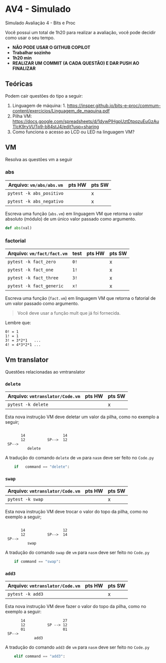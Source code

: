 # AV4 - Simulado

Simulado Avaliação 4 - Bits e Proc

Você possui um total de 1h20 para realizar a avaliação, você pode decidir
como usar o seu tempo.

- **NÃO PODE USAR O GITHUB COPILOT**
- **Trabalhar sozinho**
- **1h20 min**
- **REALIZAR UM COMMIT (A CADA QUESTÃO) E DAR PUSH AO FINALIZAR**

## Teóricas

Podem cair questões do tipo a seguir:

1. Linguagem de máquina: 1. https://insper.github.io/bits-e-proc/commum-content/exercicios/Linguagem_de_maquina.pdf
1. Pilha VM: https://docs.google.com/spreadsheets/d/1dywPIHgpUztDtpqzuEuGzAuTlcK9ryVUTp9-b84stJ4/edit?usp=sharing
1. Como funciona o acesso ao LCD ou LED na linguagem VM?

## VM

Resolva as questões vm a seguir

### abs

| Arquivo: `vm/abs/abs.vm` | pts HW | pts SW |
|--------------------------|--------|--------|
| `pytest -k abs_positivo` |        | x      |
| `pytest -k abs_negativo` |        | x      |

Escreva uma função (`abs.vm`) em linguagem VM que retorna o valor absoluto (módulo) de um único valor passado como argumento.

``` python
def abs(val)
```

### factorial

| Arquivo: `vm/fact/fact.vm` | test | pts HW | pts SW |
|----------------------------|------|--------|--------|
| `pytest -k fact_zero`      | `0!` |        | x      |
| `pytest -k fact_one`       | `1!` |        | x      |
| `pytest -k fact_three`     | `3!` |        | x      |
| `pytest -k fact_generic`   | `x!` |        | x      |

Escreva uma função (`fact.vm`) em linguagem VM que retorna o fatorial de um valor passado como argumento.

> Você deve usar a função mult que já foi fornecida.

Lembre que:

``` text
0! = 1
1! = 1
3! = 3*2*1   ... 
4! = 4*3*2*1 ...
```

## Vm translator

Questões relacionadas ao vmtranslator

### `delete`

| Arquivo: `vmtranslator/Code.vm` | pts HW | pts SW |
|---------------------------------|--------|--------|
| `pytest -k delete`              |        | x      |

Esta nova instrução VM deve deletar um valor da pilha, como no exemplo a seguir;

``` text
   
       14                 14
       12          SP-->  12
 SP-->              
          delete
```

A tradução do comando `delete` de `vm` para `nasm` deve ser feito no `Code.py`

``` python
    if   command == "delete":
```

### `swap`

| Arquivo: `vmtranslator/Code.vm` | pts HW | pts SW |
|---------------------------------|--------|--------|
| `pytest -k swap`                |        | x      |

Esta nova instrução VM deve trocar o valor do topo da pilha, como no exemplo a seguir;

``` text
   
       14                 12
       12          SP-->  14
 SP-->              
          swap
```

A tradução do comando `swap` de `vm` para `nasm` deve ser feito no `Code.py`

``` python
    if command == "swap":
```

### `add3`

| Arquivo: `vmtranslator/Code.vm` | pts HW | pts SW |
|---------------------------------|--------|--------|
| `pytest -k add3`                |        | x      |

Esta nova instrução VM deve fazer o valor do topo da pilha, como no exemplo a seguir:

``` text
       14                 27
       12          SP --> 12
       01                 01
 SP-->              
             add3
```

A tradução do comando `add3` de `vm` para `nasm` deve ser feito no `Code.py`

``` python
    elif command == "add3":
```
